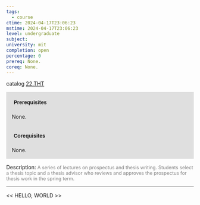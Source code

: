 ```yaml
---
tags:
  - course
ctime: 2024-04-17T23:06:23
mstime: 2024-04-17T23:06:23
level: undergraduate
subject: 
university: mit
completion: open
percentage: 0
prereq: None.
coreq: None.
---
```


catalog [22.THT](http://student.mit.edu/catalog/m22a.html#22.THT)

<span style="display: block; padding: 15px; background-color: rgb(100, 100, 100, 0.2);"><font id="m_prereq2747_0" style="display: block; font-family: Arial, sans-serif; font-weight: bold; padding: 5px">Prerequisites</font><br><span id="prereq2747_0">None.</span></span>
<span style="display: block; padding: 15px; background-color: rgb(100, 100, 100, 0.2);"><font id="m_coreq2747_0" style="display: block; font-family: Arial, sans-serif; font-weight: bold; padding: 5px">Corequisites</font><br><span id="coreq2747_0">None.</span></span>

<font style="">Description:</font>
<font style="color: grey; font-size: 0.8rem;">A series of lectures on prospectus and thesis writing. Students select a thesis topic and a thesis advisor who reviews and approves the prospectus for thesis work in the spring term.</font>



---

<< HELLO, WORLD >>

